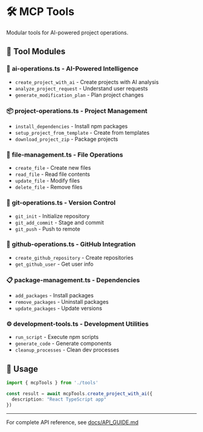 # 🛠️ MCP Tools

Modular tools for AI-powered project operations.

## 📁 Tool Modules

### 🤖 **ai-operations.ts** - AI-Powered Intelligence
- `create_project_with_ai` - Create projects with AI analysis
- `analyze_project_request` - Understand user requests
- `generate_modification_plan` - Plan project changes

### 📦 **project-operations.ts** - Project Management
- `install_dependencies` - Install npm packages
- `setup_project_from_template` - Create from templates
- `download_project_zip` - Package projects

### 📝 **file-management.ts** - File Operations
- `create_file` - Create new files
- `read_file` - Read file contents
- `update_file` - Modify files
- `delete_file` - Remove files

### 🔧 **git-operations.ts** - Version Control
- `git_init` - Initialize repository
- `git_add_commit` - Stage and commit
- `git_push` - Push to remote

### 🐙 **github-operations.ts** - GitHub Integration
- `create_github_repository` - Create repositories
- `get_github_user` - Get user info

### 📋 **package-management.ts** - Dependencies
- `add_packages` - Install packages
- `remove_packages` - Uninstall packages
- `update_packages` - Update versions

### ⚙️ **development-tools.ts** - Development Utilities
- `run_script` - Execute npm scripts
- `generate_code` - Generate components
- `cleanup_processes` - Clean dev processes

## 🔗 Usage

```typescript
import { mcpTools } from './tools'

const result = await mcpTools.create_project_with_ai({
  description: "React TypeScript app"
})
```

---

For complete API reference, see [docs/API_GUIDE.md](/docs/API_GUIDE.md)